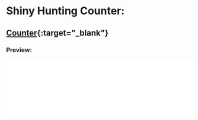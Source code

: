 # Shiny Hunting Counter:
## **[Counter](shiny_pokemon_counter.html "Click to view counter in full"){:target="_blank"}**

### Preview:
<div class="iframe-container">
  <iframe src="shiny_pokemon_counter.html" width="100%" frameborder="0" loading="lazy" scrolling="no" title="Shiny Hunting Counter" allow="accelerometer; autoplay; encrypted-media; gyroscope; picture-in-picture" allowfullscreen> </iframe>
</div>
